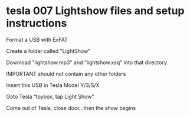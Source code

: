 # tesla 007 Lightshow files and setup instructions
Format a USB with ExFAT

Create a folder called "LightShow"


Download "lightshow.mp3" and "lightshow.xsq" into that directory

IMPORTANT should not contain any other folders

Insert this USB in Tesla Model Y/3/S/X


Goto Tesla “toybox, tap Light Show"

Come out of Tesla, close door...then the show begins

